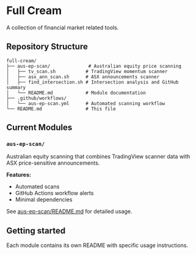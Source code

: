 # Full Cream

A collection of financial market related tools.

## Repository Structure

```
full-cream/
├── aus-ep-scan/              # Australian equity price scanning
│   ├── tv_scan.sh           # TradingView momentum scanner
│   ├── asx_ann_scan.sh      # ASX announcements scanner
│   ├── find_intersection.sh # Intersection analysis and GitHub summary
│   └── README.md            # Module documentation
├── .github/workflows/
│   └── aus-ep-scan.yml      # Automated scanning workflow
└── README.md                # This file
```

## Current Modules

### `aus-ep-scan/`
Australian equity scanning that combines TradingView scanner data with ASX price-sensitive announcements.

**Features:**
- Automated scans
- GitHub Actions workflow alerts
- Minimal dependencies

See [aus-ep-scan/README.md](aus-ep-scan/README.md) for detailed usage.

## Getting started
Each module contains its own README with specific usage instructions.
